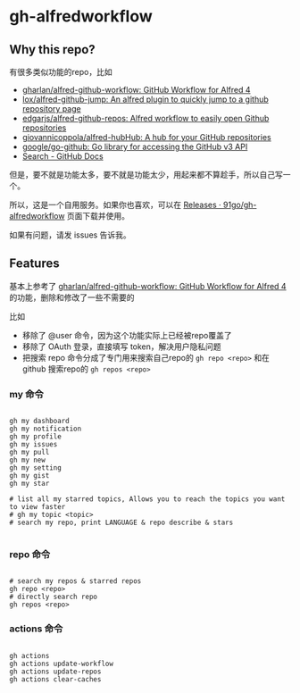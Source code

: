# gh-alfredworkflow

## Why this repo?

有很多类似功能的repo，比如

- [gharlan/alfred-github-workflow: GitHub Workflow for Alfred 4](https://github.com/gharlan/alfred-github-workflow)
- [lox/alfred-github-jump: An alfred plugin to quickly jump to a github repository page](https://github.com/lox/alfred-github-jump)
- [edgarjs/alfred-github-repos: Alfred workflow to easily open Github repositories](https://github.com/edgarjs/alfred-github-repos)
- [giovannicoppola/alfred-hubHub: A hub for your GitHub repositories](https://github.com/giovannicoppola/alfred-hubHub)
- [google/go-github: Go library for accessing the GitHub v3 API](https://github.com/google/go-github)
- [Search - GitHub Docs](https://docs.github.com/en/rest/search/search?apiVersion=2022-11-28#search-repositories)

但是，要不就是功能太多，要不就是功能太少，用起来都不算趁手，所以自己写一个。

所以，这是一个自用服务。如果你也喜欢，可以在 [Releases · 91go/gh-alfredworkflow](https://github.com/91go/gh-alfredworkflow/releases) 页面下载并使用。

如果有问题，请发 issues 告诉我。

## Features

基本上参考了 [gharlan/alfred-github-workflow: GitHub Workflow for Alfred 4](https://github.com/gharlan/alfred-github-workflow) 的功能，删除和修改了一些不需要的

比如

- 移除了 @user 命令，因为这个功能实际上已经被repo覆盖了
- 移除了 OAuth 登录，直接填写 token，解决用户隐私问题
- 把搜索 repo 命令分成了专门用来搜索自己repo的 `gh repo <repo>` 和在 github 搜索repo的 `gh repos <repo>`

### my 命令

```shell

gh my dashboard
gh my notification
gh my profile
gh my issues
gh my pull
gh my new
gh my setting
gh my gist
gh my star

# list all my starred topics, Allows you to reach the topics you want to view faster
# gh my topic <topic>
# search my repo, print LANGUAGE & repo describe & stars


```

### repo 命令

```shell

# search my repos & starred repos
gh repo <repo>
# directly search repo
gh repos <repo>

```

### actions 命令

```shell

gh actions
gh actions update-workflow
gh actions update-repos
gh actions clear-caches

```
